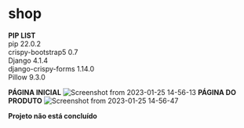 # shop

**PIP LIST**<br>
pip                 22.0.2<br>
crispy-bootstrap5   0.7<br>
Django              4.1.4<br>
django-crispy-forms 1.14.0<br>
Pillow              9.3.0<br>

**PÁGINA INICIAL**
![Screenshot from 2023-01-25 14-56-13](https://user-images.githubusercontent.com/9597279/214648077-6dc57303-9544-4f61-b2e5-4cc4cfcc4b22.png)
**PÁGINA DO PRODUTO**
![Screenshot from 2023-01-25 14-56-47](https://user-images.githubusercontent.com/9597279/214648072-9035c5f8-2121-45f3-bf36-597468c65e9c.png)

**Projeto não está concluído**
